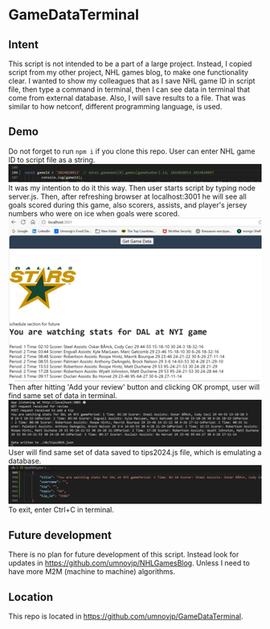 # GameDataTerminal
## Intent
This script is not intended to be a part of a large project. Instead, I copied script from my other project, NHL games blog, to make one functionality clear. I wanted to show my colleagues that as I save NHL game ID in script file, then type a command in terminal, then I can see data in terminal that come from external database. Also, I will save results to a file. That was similar to how netconf, different programming language, is used. 

## Demo
Do not forget to run `npm i` if you clone this repo. User can enter NHL game ID to script file as a string. 
![Alt text](image.png)
It was my intention to do it this way. Then user starts script by typing node server.js. Then, after refreshing browser at localhost:3001 he will see all goals scored during this game, also scorers, assists, and player's jersey numbers who were on ice when goals were scored. 
![Alt text](image-1.png)
Then after hitting 'Add your review' button and clicking OK prompt, user will find same set of data in terminal. 
![Alt text](image-2.png)
User will find same set of data saved to tips2024.js file, which is emulating a database. 
![Alt text](image-3.png)
To exit, enter Ctrl+C in terminal. 

## Future development
There is no plan for future development of this script. Instead look for updates in https://github.com/umnovjp/NHLGamesBlog. Unless I need to have more M2M (machine to machine) algorithms.

## Location
This repo is located in https://github.com/umnovjp/GameDataTerminal. 